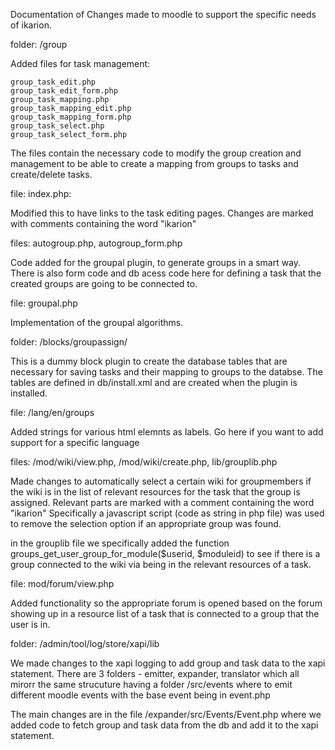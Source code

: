 Documentation of Changes made to moodle to support the specific needs of ikarion.


folder: /group

Added files for task management:

    group_task_edit.php
    group_task_edit_form.php
    group_task_mapping.php
    group_task_mapping_edit.php
    group_task_mapping_form.php
    group_task_select.php
    group_task_select_form.php
		
The files contain the necessary code to modify the group creation and management to
be able to create a mapping from groups to tasks and create/delete tasks.

file: index.php:

Modified this to have links to the task editing pages.
Changes are marked with comments containing the word "ikarion"

files: autogroup.php, autogroup_form.php

Code added for the groupal plugin, to generate groups in a smart way.
There is also form code and db acess code here for defining a task that the created groups are going to be connected to.
	
file: groupal.php

Implementation of the groupal algorithms.

folder: /blocks/groupassign/
	
This is a dummy block plugin to create the database tables that are necessary for saving tasks and their mapping to groups
to the databse. 
The tables are defined in db/install.xml and are created when the plugin is installed.
	

file: /lang/en/groups

Added strings for various html elemnts as labels. Go here if you want to add support for a specific language


files: /mod/wiki/view.php, /mod/wiki/create.php, lib/grouplib.php

Made changes to automatically select a certain wiki for groupmembers if the wiki is in the list of relevant resources
for the task that the group is assigned.
Relevant parts are marked with a comment containing the word "ikarion"
Specifically a javascript script (code as string in php file) 
was used to remove the selection option if an appropriate group was found.

in the grouplib file we specifically added the function groups_get_user_group_for_module($userid, $moduleid)
to see if there is a group connected to the wiki via being in the relevant resources of a task.
	

file: mod/forum/view.php
	
Added functionality so the appropriate forum is opened based on the forum showing up in a resource list of
a task that is connected to a group that the user is in.
	
folder: /admin/tool/log/store/xapi/lib

We made changes to the xapi logging to add group and task data to the xapi statement.
There are 3 folders - emitter, expander, translator which all mirorr the same strucuture
having a folder /src/events where to emit different moodle events with the base event being in event.php

The main changes are in the file /expander/src/Events/Event.php where we added code to fetch group and task
data from the db and add it to the xapi statement.














